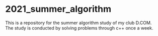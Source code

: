 # 2021_summer_algorithm
This is a repository for the summer algorithm study of my club D.COM.</br>
The study is conducted by solving problems through c++ once a week.
